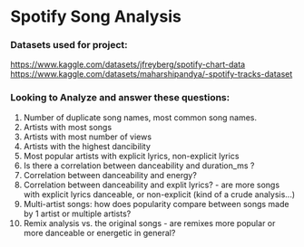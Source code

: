 # Spotify Song Analysis
 

### Datasets used for project:
https://www.kaggle.com/datasets/jfreyberg/spotify-chart-data <br>
https://www.kaggle.com/datasets/maharshipandya/-spotify-tracks-dataset


### Looking to Analyze and answer these questions:
1. Number of duplicate song names, most common song names.
2. Artists with most songs
3. Artists with most number of views
4. Artists with the highest dancibility 
5. Most popular artists with explicit lyrics, non-explicit lyrics
6. Is there a correlation between danceability and duration_ms ?
7. Correlation between danceability and energy?
8. Correlation between danceability and explit lyrics? - are more songs with explicit lyrics danceable, or non-explicit (kind of a crude analysis...)
9. Multi-artist songs: how does popularity compare between songs made by 1 artist or multiple artists?
10. Remix analysis vs. the original songs - are remixes more popular or more danceable or energetic in general?
